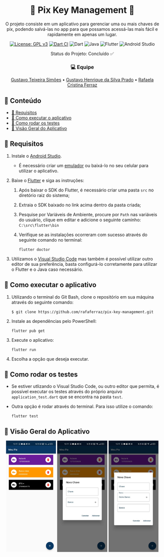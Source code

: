 <h1 align="center">🔑 Pix Key Management 🔑</h1>
<p align="center">O projeto consiste em um aplicativo para gerenciar uma ou mais chaves de pix, podendo salvá-las no app para que possamos acessá-las mais fácil e rapidamente em apenas um lugar.</p>

<div align="center">

[![License: GPL v3](https://img.shields.io/badge/License-GPL%20v3-blue.svg)](https://www.gnu.org/licenses/gpl-3.0)
[![Dart CI](https://github.com/rafaferraz/pix-key-management/actions/workflows/dart.yml/badge.svg)](https://github.com/rafaferraz/pix-key-management/actions/workflows/dart.yml)
![Dart](https://img.shields.io/badge/dart-%230175C2.svg?style=flat&logo=dart&logoColor=white)
![Java](https://img.shields.io/badge/java-%23ED8B00.svg?style=flat&logo=java&logoColor=white)
![Flutter](https://img.shields.io/badge/Flutter-%2302569B.svg?style=flat&logo=Flutter&logoColor=white)
![Android Studio](https://img.shields.io/badge/Android%20Studio-3DDC84.svg?style=flat&logo=android-studio&logoColor=white)

Status do Projeto: Concluído ✅

</div>

<h3 align="center">💻 Equipe</h2>

<p align="center">
<a href="https://github.com/gustavosimoes">Gustavo Teixeira Simões</a> • <a href="https://github.com/guuhenrique">Gustavo Henrique da Silva Prado</a> • <a href="https://github.com/rafaferraz">Rafaela Cristina Ferraz</a>
</p>

## 📑 Conteúdo
- [🔧 Requisitos](#Requisitos)
- [🧩 Como executar o aplicativo](#Como-executar-o-aplicativo)
- [📀 Como rodar os testes](#Como-rodar-os-testes)
- [📸 Visão Geral do Aplicativo](#Visão-Geral-do-Aplicativo)

## 🔧 Requisitos
1. Instale o [Android Studio](https://developer.android.com/studio).
    - É necessário criar um [emulador](https://www.youtube.com/watch?v=xSC8j3gl7xM) ou baixá-lo no seu celular para utilizar o aplicativo.

2. Baixe o [Flutter](https://flutter.dev/docs/get-started/install) e siga as instruções:<br>
    1. Após baixar o SDK do Flutter, é necessário criar uma pasta `src` no diretório raiz do sistema;

    2. Extraia o SDK baixado no link acima dentro da pasta criada;
    
    3. Pesquise por Variáveis de Ambiente, procure por `Path` nas variáveis do usuário, clique em editar e adicione o seguinte caminho:
    `C:\src\flutter\bin`
    
    4. Verifique se as instalações ocorreram com sucesso através do seguinte comando no terminal:
        ```
        flutter doctor
        ```

3. Utilizamos o [Visual Studio Code](https://code.visualstudio.com/) mas também é possível utilizar outro editor de sua preferência, basta configurá-lo corretamente para utilizar o Flutter e o Java caso necessário.
    
## 🧩 Como executar o aplicativo
1. Utilizando o terminal do Git Bash, clone o repositório em sua máquina através do seguinte comando:
    ```
    $ git clone https://github.com/rafaferraz/pix-key-management.git
    ```
2. Instale as dependências pelo PowerShell:
    ```
    flutter pub get
    ```
3. Execute o aplicativo:
    ```
    flutter run
    ```
4. Escolha a opção que deseja executar.

## 📀 Como rodar os testes
- Se estiver utlizando o Visual Studio Code, ou outro editor que permita, é possível executar os testes através do próprio arquivo `application_test.dart` que se encontra na pasta `test`.

- Outra opção é rodar através do terminal. Para isso utilize o comando:
    ```
    flutter test
    ```

## 📸 Visão Geral do Aplicativo
<div align="center">
<img width="32%" height="32%" src="images/Image1.jpg?raw=true"> <img width="32%" height="32%" src="images/Image2.jpg?raw=true"> <img width="32%" height="32%" src="images/Image3.jpg?raw=true"> 
</div>
